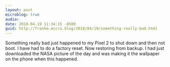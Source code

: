 ```yaml
---
layout: post
microblog: true
audio: 
date: 2018-04-19 11:34:15 -0500
guid: http://frankm.micro.blog/2018/04/19/something-really-bad.html
---
```

Something really bad just happened to my Pixel 2 to shut down and then not boot. I have had to do a factory reset. Now restoring from backup. I had just downloaded the NASA picture of the day and was making it the wallpaper on the phone when this happened. 
